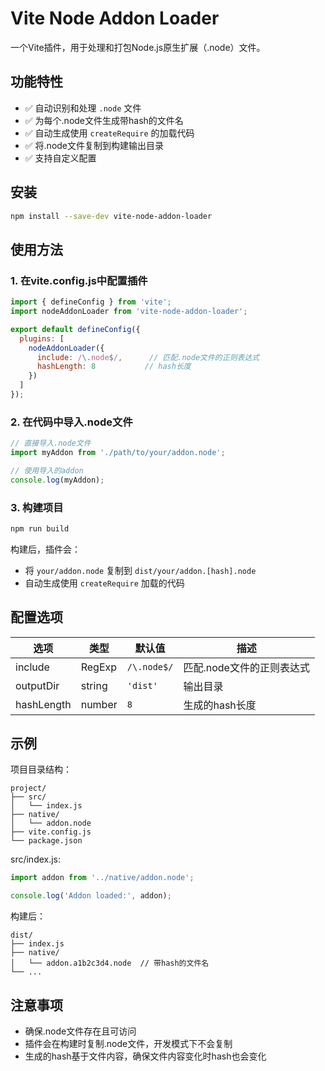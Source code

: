 # Vite Node Addon Loader

一个Vite插件，用于处理和打包Node.js原生扩展（.node）文件。

## 功能特性

- ✅ 自动识别和处理 `.node` 文件
- ✅ 为每个.node文件生成带hash的文件名
- ✅ 自动生成使用 `createRequire` 的加载代码
- ✅ 将.node文件复制到构建输出目录
- ✅ 支持自定义配置

## 安装

```bash
npm install --save-dev vite-node-addon-loader
```

## 使用方法

### 1. 在vite.config.js中配置插件

```javascript
import { defineConfig } from 'vite';
import nodeAddonLoader from 'vite-node-addon-loader';

export default defineConfig({
  plugins: [
    nodeAddonLoader({
      include: /\.node$/,      // 匹配.node文件的正则表达式
      hashLength: 8           // hash长度
    })
  ]
});
```

### 2. 在代码中导入.node文件

```javascript
// 直接导入.node文件
import myAddon from './path/to/your/addon.node';

// 使用导入的addon
console.log(myAddon);
```

### 3. 构建项目

```bash
npm run build
```

构建后，插件会：
- 将 `your/addon.node` 复制到 `dist/your/addon.[hash].node`
- 自动生成使用 `createRequire` 加载的代码

## 配置选项

| 选项 | 类型 | 默认值 | 描述 |
|------|------|--------|------|
| include | RegExp | `/\.node$/` | 匹配.node文件的正则表达式 |
| outputDir | string | `'dist'` | 输出目录 |
| hashLength | number | `8` | 生成的hash长度 |

## 示例

项目目录结构：
```
project/
├── src/
│   └── index.js
├── native/
│   └── addon.node
├── vite.config.js
└── package.json
```

src/index.js:
```javascript
import addon from '../native/addon.node';

console.log('Addon loaded:', addon);
```

构建后：
```
dist/
├── index.js
├── native/
│   └── addon.a1b2c3d4.node  // 带hash的文件名
└── ...
```

## 注意事项

- 确保.node文件存在且可访问
- 插件会在构建时复制.node文件，开发模式下不会复制
- 生成的hash基于文件内容，确保文件内容变化时hash也会变化